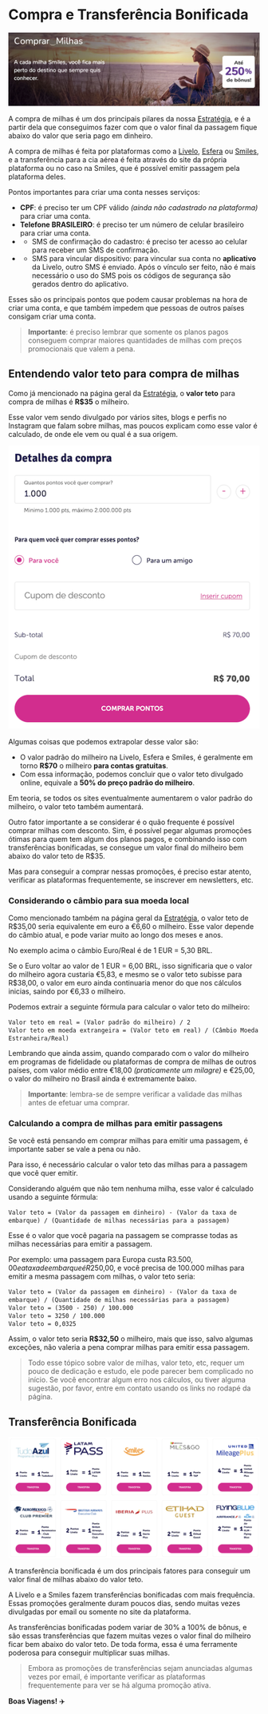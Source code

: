 # Compra e Transferência Bonificada

<img alt="banner comprar" src="images/smiles-comprar.png">

A compra de milhas é um dos principais pilares da nossa [Estratégia](README.md), e é a partir dela que conseguimos
fazer com que o valor final da passagem fique abaixo do valor que seria pago em dinheiro.

A compra de milhas é feita por plataformas como a [Livelo](), [Esfera]() ou [Smiles](), e a transferência para a cia aérea
é feita através do site da própria plataforma ou no caso na Smiles, que é possível emitir passagem pela plataforma deles.

Pontos importantes para criar uma conta nesses serviços:

- **CPF**: é preciso ter um CPF válido _(ainda não cadastrado na plataforma)_ para criar uma conta.
- **Telefone BRASILEIRO**: é preciso ter um número de celular brasileiro para criar uma conta.
- - SMS de confirmação do cadastro: é preciso ter acesso ao celular para receber um SMS de confirmação.
- - SMS para vincular dispositivo: para vincular sua conta no **aplicativo** da Livelo, outro SMS é enviado. Após o vínculo ser feito, não é mais necessário o uso do SMS pois os códigos de segurança são gerados dentro do aplicativo.

Esses são os principais pontos que podem causar problemas na hora de criar uma conta, e que também impedem que pessoas de outros países consigam criar uma conta.

> **Importante**: é preciso lembrar que somente os planos pagos conseguem comprar maiores quantidades de milhas com preços promocionais que valem a pena.


## Entendendo valor teto para compra de milhas

Como já mencionado na página geral da [Estratégia](README.md), o **valor teto** para compra de milhas é **R$35** o milheiro.

Esse valor vem sendo divulgado por vários sites, blogs e perfis no Instagram que falam sobre milhas, 
mas poucos explicam como esse valor é calculado, de onde ele vem ou qual é a sua origem.

<img alt="Livelo comprar milhas" src="images/livelo-comprar.png">

Algumas coisas que podemos extrapolar desse valor são:

- O valor padrão do milheiro na Livelo, Esfera e Smiles, é geralmente em torno **R$70** o milheiro **para contas gratuitas**.
- Com essa informação, podemos concluir que o valor teto divulgado online, equivale a **50% do preço padrão do milheiro**.

Em teoria, se todos os sites eventualmente aumentarem o valor padrão do milheiro, o valor teto também aumentará.

Outro fator importante a se considerar é o quão frequente é possível comprar milhas com desconto. Sim, 
é possível pegar algumas promoções ótimas para quem tem algum dos planos pagos, e combinando isso com transferências bonificadas,
se consegue um valor final do milheiro bem abaixo do valor teto de R$35.

Mas para conseguir a comprar nessas promoções, é preciso estar atento, verificar as plataformas frequentemente, se inscrever em newsletters, etc.


### Considerando o câmbio para sua moeda local

Como mencionado também na página geral da [Estratégia](README.md), o valor teto de R$35,00 seria equivalente em euro a €6,60 o milheiro. 
Esse valor depende do câmbio atual, e pode variar muito ao longo dos meses e anos.

No exemplo acima o câmbio Euro/Real é de 1 EUR = 5,30 BRL.

Se o Euro voltar ao valor de 1 EUR = 6,00 BRL, isso significaria que o valor do milheiro agora custaria €5,83, 
e mesmo se o valor teto subisse para R$38,00, o valor em euro ainda continuaria menor do que nos cálculos inicias, 
saindo por €6,33 o milheiro.

Podemos extrair a seguinte fórmula para calcular o valor teto do milheiro:

```
Valor teto em real = (Valor padrão do milheiro) / 2
Valor teto em moeda extrangeira = (Valor teto em real) / (Câmbio Moeda Estranheira/Real)
```

Lembrando que ainda assim, quando comparado com o valor do milheiro em programas de fidelidade ou plataformas de compra de milhas de outros países, 
com valor médio entre €18,00 _(praticamente um milagre)_ e €25,00, o valor do milheiro no Brasil ainda é extremamente baixo.

> **Importante**: lembra-se de sempre verificar a validade das milhas antes de efetuar uma comprar.


### Calculando a compra de milhas para emitir passagens

Se você está pensando em comprar milhas para emitir uma passagem, é importante saber se vale a pena ou não.

Para isso, é necessário calcular o valor teto das milhas para a passagem que você quer emitir.

Considerando alguém que não tem nenhuma milha, esse valor é calculado usando a seguinte fórmula:

```
Valor teto = (Valor da passagem em dinheiro) - (Valor da taxa de embarque) / (Quantidade de milhas necessárias para a passagem)
```

Esse é o valor que você pagaria na passagem se comprasse todas as milhas necessárias para emitir a passagem.

Por exemplo: uma passagem para Europa custa R$3.500,00 e a taxa de embarque é R$250,00, e você precisa de 100.000 milhas para emitir a mesma passagem com milhas, 
o valor teto seria:

```
Valor teto = (Valor da passagem em dinheiro) - (Valor da taxa de embarque) / (Quantidade de milhas necessárias para a passagem)
Valor teto = (3500 - 250) / 100.000
Valor teto = 3250 / 100.000
Valor teto = 0,0325
```

Assim, o valor teto seria **R$32,50** o milheiro, mais que isso, salvo algumas exceções, não valeria a pena comprar milhas para emitir essa passagem.

> Todo esse tópico sobre valor de milhas, valor teto, etc, requer um pouco de dedicação e estudo, ele pode parecer bem complicado no início.
> Se você encontrar algum erro nos cálculos, ou tiver alguma sugestão, por favor, entre em contato usando os links no rodapé da página.


## Transferência Bonificada

<img alt="Livelo transferências" src="images/livelo-transfer.png">

A transferência bonificada é um dos principais fatores para conseguir um valor final de milhas abaixo do valor teto.

A Livelo e a Smiles fazem transferências bonificadas com mais frequência. 
Essas promoções geralmente duram poucos dias, sendo muitas vezes divulgadas por email ou somente no site da plataforma.

As transferências bonificadas podem variar de 30% a 100% de bônus, e são essas transferências que fazem muitas vezes o 
valor final do milheiro ficar bem abaixo do valor teto. 
De toda forma, essa é uma ferramente poderosa para conseguir multiplicar suas milhas.

> Embora as promoções de transferências sejam anunciadas algumas vezes por email, é importante verificar as plataformas frequentemente para ver se há alguma promoção ativa. 

**Boas Viagens!** ✈️
